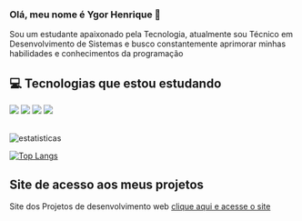 ### Olá, meu nome é Ygor Henrique 👋
 
Sou um estudante apaixonado pela Tecnologia, atualmente sou Técnico em Desenvolvimento de Sistemas e busco constantemente aprimorar minhas habilidades e conhecimentos da programação

## 💻 Tecnologias que estou estudando

<div style="display:inline-block">
    <img src="https://img.shields.io/badge/HTML5-E34F26?style=for-the-badge&logo=html5&logoColor=white">
    <img src="https://img.shields.io/badge/CSS3-1572B6?style=for-the-badge&logo=css3&logoColor=white">
    <img src="https://img.shields.io/badge/JavaScript-323330?style=for-the-badge&logo=javascript&logoColor=F7DF1E">
    <img src="https://img.shields.io/badge/MySQL-00000F?style=for-the-badge&logo=mysql&logoColor=white"> 
</div>
<br><br>

![estatisticas](https://github-readme-stats.vercel.app/api?username=YgorHenriqueLima&show_icons=true&theme=transparent)

[![Top Langs](https://github-readme-stats.vercel.app/api/top-langs/?username=YgorHenriqueLima&theme=black)](https://github.com/anuraghazra/github-readme-stats)

## Site de acesso aos meus projetos
Site dos Projetos de desenvolvimento web <a href="https://ygorhenriquelima.github.io/estudos_Desenvolvimento_web/" target="_blank">clique aqui e acesse o site</a>
